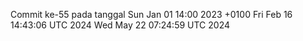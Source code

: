 Commit ke-55 pada tanggal Sun Jan 01 14:00 2023 +0100
Fri Feb 16 14:43:06 UTC 2024
Wed May 22 07:24:59 UTC 2024
